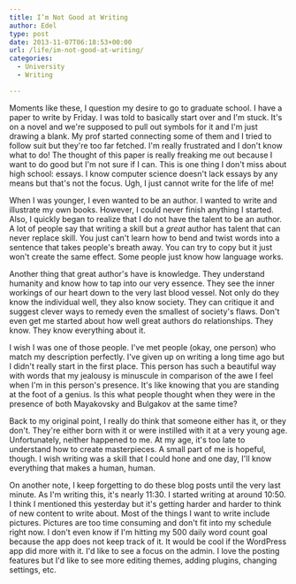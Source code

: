 ```yaml
---
title: I’m Not Good at Writing
author: Edel
type: post
date: 2013-11-07T06:18:53+00:00
url: /life/im-not-good-at-writing/
categories:
  - University
  - Writing

---
```

Moments like these, I question my desire to go to graduate school. I have a paper to write by Friday. I was told to basically start over and I'm stuck. It's on a novel and we're supposed to pull out symbols for it and I'm just drawing a blank. My prof started connecting some of them and I tried to follow suit but they're too far fetched. I'm really frustrated and I don't know what to do! The thought of this paper is really freaking me out because I want to do good but I'm not sure if I can. This is one thing I don't miss about high school: essays. I know computer science doesn't lack essays by any means but that's not the focus. Ugh, I just cannot write for the life of me!

When I was younger, I even wanted to be an author. I wanted to write and illustrate my own books. However, I could never finish anything I started. Also, I quickly began to realize that I do not have the talent to be an author. A lot of people say that writing a skill but a _great_ author has talent that can never replace skill. You just can't learn how to bend and twist words into a sentence that takes people's breath away. You can try to copy but it just won't create the same effect. Some people just know how language works.

Another thing that great author's have is knowledge. They understand humanity and know how to tap into our very essence. They see the inner workings of our heart down to the very last blood vessel. Not only do they know the individual well, they also know society. They can critique it and suggest clever ways to remedy even the smallest of society's flaws. Don't even get me started about how well great authors do relationships. They know. They know everything about it.

I wish I was one of those people. I've met people (okay, one person) who match my description perfectly. I've given up on writing a long time ago but I didn't really start in the first place. This person has such a beautiful way with words that my jealousy is minuscule in comparison of the awe I feel when I'm in this person's presence. It's like knowing that you are standing at the foot of a genius. Is this what people thought when they were in the presence of both Mayakovsky and Bulgakov at the same time?

Back to my original point, I really do think that someone either has it, or they don't. They're either born with it or were instilled with it at a very young age. Unfortunately, neither happened to me. At my age, it's too late to understand how to create masterpieces. A small part of me is hopeful, though. I wish writing was a skill that I could hone and one day, I'll know everything that makes a human, human.

On another note, I keep forgetting to do these blog posts until the very last minute. As I'm writing this, it's nearly 11:30. I started writing at around 10:50. I think I mentioned this yesterday but it's getting harder and harder to think of new content to write about. Most of the things I want to write include pictures. Pictures are too time consuming and don't fit into my schedule right now. I don't even know if I'm hitting my 500 daily word count goal because the app does not keep track of it. It would be cool if the WordPress app did more with it. I'd like to see a focus on the admin. I love the posting features but I'd like to see more editing themes, adding plugins, changing settings, etc.


